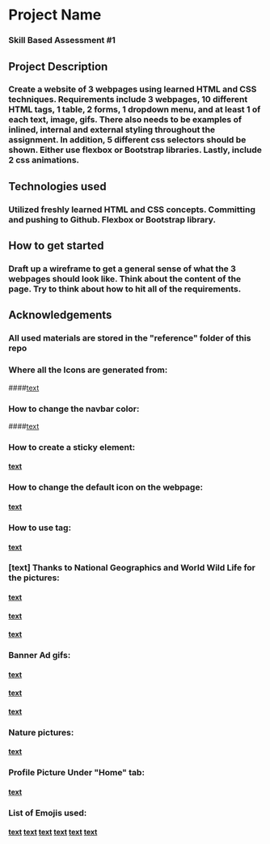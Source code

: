 # Project Name
### Skill Based Assessment #1
## Project Description
### Create a website of 3 webpages using learned HTML and CSS techniques. Requirements include 3 webpages, 10 different HTML tags, 1 table, 2 forms, 1 dropdown menu, and at least 1 of each text, image, gifs. There also needs to be examples of inlined, internal and external styling throughout the assignment. In addition, 5 different css selectors should be shown. Either use flexbox or Bootstrap libraries. Lastly, include 2 css animations.
## Technologies used
### Utilized freshly learned HTML and CSS concepts. Committing and pushing to Github. Flexbox or Bootstrap library.
## How to get started
### Draft up a wireframe to get a general sense of what the 3 webpages should look like. Think about the content of the page. Try to think about how to hit all of the requirements.
## Acknowledgements
### All used materials are stored in the "reference" folder of this repo
### Where all the Icons are generated from:
####[text](<references/Hotmail Icons, Logos, Symbols – Free Download PNG, SVG.url>) 
### How to change the navbar color:
####[text](<references/How to Change Navigation Bar Color in Bootstrap- - GeeksforGeeks.url>)
### How to create a sticky element:
#### [text](<references/How To Create a Sticky Element.url>)
### How to change the default icon on the webpage:
#### [text](<references/HTML Favicon (With Examples).url>) 
### How to use <abbr> tag:
#### [text](<references/HTML Global title Attribute abbr.url>)
### [text] Thanks to National Geographics and World Wild Life for the pictures:
#### [text](<references/mariana+trench.png (1008×673).url>) 
#### [text](<references/Amur Leopard - Species - WWF.url>)
#### [text](<references/MountEverest_PhFengWei_Getty2-56a16b185f9b58b7d0bf2e87.jpg (2122×1415).url>) 
### Banner Ad gifs:
#### [text](<references/Pheasant GIF - Pheasant Pheasant Hunting Hunting - Discover & Share GIFs.url>) 
#### [text](<references/Tengen Tetris GIF - Tengen Tetris Puzzle - Discover & Share GIFs.url>)
#### [text](<references/the-vast-mongolian-steppes-photography-by-frieda-ryckaert.jpg (900×602).url>)

### Nature pictures:
#### [text](<references/Reddit - https---i.redd.it-slbma10qlut21.jpg.url>) 
### Profile Picture Under "Home" tab:
#### [text](<references/Rubber Ducky Quack GIF - Rubber ducky Duck Quack - Discover & Share GIFs.url>)  

### List of Emojis used:
#### [text](<references/👍 Facebook Emoji List — Emojis and Reacts for Facebook [Updated- 2023].url>)  [text](<references/beautiful-sahara-desert-28978-29694-hd-wallpapers.jpg (1440×900).url>) [text](references/Coast_Redwood.url) [text](<references/Duck Hunt GIF - Duck Hunt Video - Discover & Share GIFs.url>) [text](<references/Duck Hunt 🕹️ Play on CrazyGames.url>) [text](<references/Endangered species - Definition, Causes, Examples, & Facts - Britannica.url>) 
